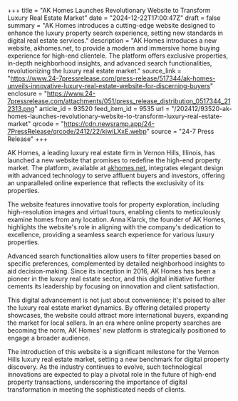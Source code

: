 +++
title = "AK Homes Launches Revolutionary Website to Transform Luxury Real Estate Market"
date = "2024-12-22T17:00:47Z"
draft = false
summary = "AK Homes introduces a cutting-edge website designed to enhance the luxury property search experience, setting new standards in digital real estate services."
description = "AK Homes introduces a new website, akhomes.net, to provide a modern and immersive home buying experience for high-end clientele. The platform offers exclusive properties, in-depth neighborhood insights, and advanced search functionalities, revolutionizing the luxury real estate market."
source_link = "https://www.24-7pressrelease.com/press-release/517344/ak-homes-unveils-innovative-luxury-real-estate-website-for-discerning-buyers"
enclosure = "https://www.24-7pressrelease.com/attachments/051/press_release_distribution_0517344_212313.png"
article_id = 93520
feed_item_id = 9535
url = "/202412/93520-ak-homes-launches-revolutionary-website-to-transform-luxury-real-estate-market"
qrcode = "https://cdn.newsramp.app/24-7PressRelease/qrcode/2412/22/kiwiLXxE.webp"
source = "24-7 Press Release"
+++

<p>AK Homes, a leading luxury real estate firm in Vernon Hills, Illinois, has launched a new website that promises to redefine the high-end property market. The platform, available at <a href='https://akhomes.net' rel='nofollow' target='_blank'>akhomes.net</a>, integrates elegant design with advanced technology to serve affluent buyers and investors, offering an unparalleled online experience that reflects the exclusivity of its properties.</p><p>The website features innovative tools for property exploration, including high-resolution images and virtual tours, enabling clients to meticulously examine homes from any location. Anna Klarck, the founder of AK Homes, highlights the website's role in aligning with the company's dedication to excellence, providing a seamless search experience for various luxury properties.</p><p>Advanced search functionalities allow users to filter properties based on specific preferences, complemented by detailed neighborhood insights to aid decision-making. Since its inception in 2016, AK Homes has been a pioneer in the luxury real estate sector, and this digital initiative further cements its leadership by focusing on innovation and client satisfaction.</p><p>This digital advancement is not just about convenience; it's poised to alter the luxury real estate market dynamics. By offering detailed property showcases, the website could attract more international buyers, expanding the market for local sellers. In an era where online property searches are becoming the norm, AK Homes' new platform is strategically positioned to engage a broader audience.</p><p>The introduction of this website is a significant milestone for the Vernon Hills luxury real estate market, setting a new benchmark for digital property discovery. As the industry continues to evolve, such technological innovations are expected to play a pivotal role in the future of high-end property transactions, underscoring the importance of digital transformation in meeting the sophisticated needs of clients.</p>
